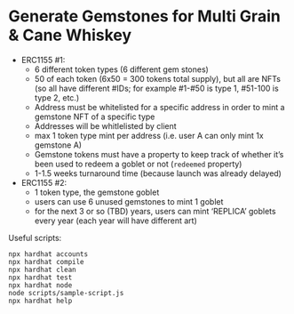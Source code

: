 # Generate Gemstones for Multi Grain & Cane Whiskey

- ERC1155 #1:
    - 6 different token types (6 different gem stones)
    - 50 of each token (6x50 = 300 tokens total supply), but all are NFTs (so all have different #IDs; for example #1-#50 is type 1, #51-100 is type 2, etc.)
    - Address must be whitelisted for a specific address in order to mint a gemstone NFT of a specific type
    - Addresses will be whitlelisted by client
    - max 1 token type mint per address (i.e. user A can only mint 1x gemstone A)
    - Gemstone tokens must have a property to keep track of whether it’s been used to redeem a goblet or not (`redeemed` property)
    - 1-1.5 weeks turnaround time (because launch was already delayed)
- ERC1155 #2:
    - 1 token type, the gemstone goblet
    - users can use 6 unused gemstones to mint 1 goblet
    - for the next 3 or so (TBD) years, users can mint ‘REPLICA’ goblets every year (each year will have different art)

Useful scripts:

```shell
npx hardhat accounts
npx hardhat compile
npx hardhat clean
npx hardhat test
npx hardhat node
node scripts/sample-script.js
npx hardhat help
```
